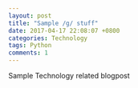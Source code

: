 ```yaml
---
layout: post
title: "Sample /g/ stuff"
date: 2017-04-17 22:08:07 +0800
categories: Technology
tags: Python
comments: 1
---
```


Sample Technology related blogpost